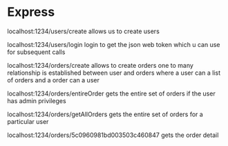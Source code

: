 # Express

localhost:1234/users/create
 allows us to create users
 
localhost:1234/users/login
 login to get the json web token which u can use for subsequent calls
 
localhost:1234/orders/create
 allows to create orders
 one to many relationship is established between user and orders
 where a user can a list of orders
 and a order can a user

localhost:1234/orders/entireOrder
 gets the entire set of orders if the user has admin privileges
 
localhost:1234/orders/getAllOrders
 gets the entire set of orders for a particular user
 
localhost:1234/orders/5c0960981bd003503c460847
 gets the order detail

